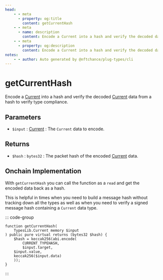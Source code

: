 ```yaml
---
head:
    - - meta
      - property: og:title
        content: getCurrentHash
    - - meta
      - name: description
        content: Encode a Current into a hash and verify the decoded data to verify type compliance.
    - - meta
      - property: og:description
        content: Encode a Current into a hash and verify the decoded data to verify type compliance.
notes:
    - - author: Auto generated by @nftchance/plug-types/cli
---
```

        
# getCurrentHash

Encode a [Current](/generated/base-types/Current) into a hash and verify the decoded [Current](/generated/base-types/Current) data from a hash to verify type compliance.

## Parameters

- `$input` : [Current](/generated/base-types/Current) : The `Current` data to encode.

## Returns

- `$hash` : `bytes32` : The packet hash of the encoded [Current](/generated/base-types/Current) data.

## Onchain Implementation

With `getCurrentHash` you can call the function as a `read` and get the encoded data back as a hash. 
        
This is helpful in times when you need to build a message hash without tracking down all the types as well as when you need to verify a signed message hash containing a `Current` data type.

::: code-group

``` solidity [Types.sol:getCurrentHash]
function getCurrentHash(
	TypesLib.Current memory $input
) public pure virtual returns (bytes32 $hash) {
	$hash = keccak256(abi.encode(
		CURRENT_TYPEHASH,
		$input.target,
	$input.value,
	keccak256($input.data)
	));
}
``` 

:::